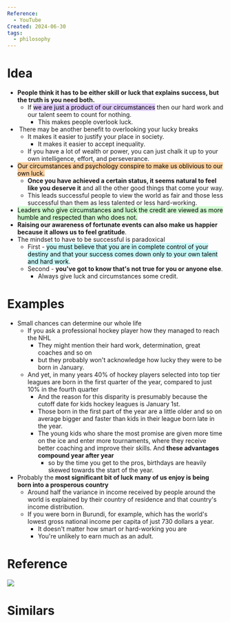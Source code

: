 ```yaml
---
Reference:
  - YouTube
Created: 2024-06-30
tags:
  - philosophy
---
```

# Idea

* **People think it has to be either skill or luck that explains success, but the truth is you need both.**
	* If <mark style="background: #D2B3FFA6;">we are just a product of our circumstances</mark> then our hard work and our talent seem to count for nothing.
		* This makes people overlook luck.
*  There may be another benefit to overlooking your lucky breaks
	* It makes it easier to justify your place in society.
		*  It makes it easier to accept inequality.
	* If you have a lot of wealth or power, you can just chalk it up to your own intelligence, effort, and perseverance.
* <mark style="background: #FFB86CA6;">Our circumstances and psychology conspire to make us oblivious to our own luck.</mark>
	* **Once you have achieved a certain status, it seems natural to feel like you deserve it** and all the other good things that come your way.
	* This leads successful people to view the world as fair and those less successful than them as less talented or less hard-working.
* <mark style="background: #BBFABBA6;">Leaders who give circumstances and luck the credit are viewed as more humble and respected than who does not.</mark>
* **Raising our awareness of fortunate events can also make us happier because it allows us to feel gratitude**.
* The mindset to have to be successful is paradoxical
	* First - <mark style="background: #ABF7F7A6;">you must believe that you are in complete control of your destiny and that your success comes down only to your own talent and hard work</mark>.
	* Second - **you've got to know that's not true for you or anyone else**.
		* Always give luck and circumstances some credit.

# Examples

* Small chances can determine our whole life
	* If you ask a professional hockey player how they managed to reach the NHL
		* They might mention their hard work, determination, great coaches and so on
		* but they probably won't acknowledge how lucky they were to be born in January. 
	* And yet, in many years 40% of hockey players selected into top tier leagues are born in the first quarter of the year, compared to just 10% in the fourth quarter
		* And the reason for this disparity is presumably because the cutoff date for kids hockey leagues is January 1st.
		* Those born in the first part of the year are a little older and so on average bigger and faster than kids in their league born late in the year.
		* The young kids who share the most promise are given more time on the ice and enter more tournaments, where they receive better coaching and improve their skills. And **these advantages compound year after year**
			* so by the time you get to the pros, birthdays are heavily skewed towards the start of the year.
* Probably the **most significant bit of luck many of us enjoy is being born into a prosperous country**
	* Around half the variance in income received by people around the world is explained by their country of residence and that country's income distribution.
	* If you were born in Burundi, for example, which has the world's lowest gross national income per capita of just 730 dollars a year.
		* It doesn't matter how smart or hard-working you are
		* You're unlikely to earn much as an adult.

# Reference

![](https://youtu.be/3LopI4YeC4I)

# Similars

